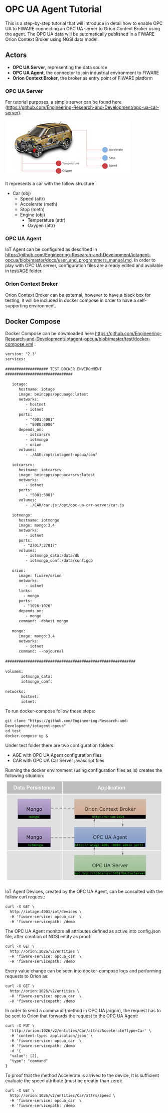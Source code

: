 # OPC UA Agent Tutorial
This is a step-by-step tutorial that will introduce in detail how to enable OPC UA to FIWARE connecting an OPC UA server to Orion Context Broker using the agent.
The OPC UA data will be automatically published in a FIWARE Orion Context Broker using NGSI data model.

## Actors
* **OPC UA Server**, representing the data source 
* **OPC UA Agent**, the connector to join industrial environment to FIWARE
* **Orion Context Broker**, the broker as entry point of FIWARE platform
### OPC UA Server
For tutorial purposes, a simple server can be found here (https://github.com/Engineering-Research-and-Development/opc-ua-car-server).

![Car Schema](https://github.com/Engineering-Research-and-Development/opc-ua-car-server/blob/master/img/car_schema.png)

It  represents a car with the follow structure :
* Car (obj)
  * Speed (attr)
  * Accelerate (meth)
  * Stop (meth)
  * Engine (obj)
    * Temperature (attr)
    * Oxygen (attr)
    
### OPC UA Agent
IoT Agent can be configured as described in https://github.com/Engineering-Research-and-Development/iotagent-opcua/blob/master/docs/user_and_programmers_manual.md. In order to play with OPC UA server, configuration files are already edited and available in test/AGE folder.

### Orion Context Broker
Orion Context Broker can be external, however to have a black box for testing, it will be included in docker compose in order to have a self-supporting environment. 

## Docker Compose
Docker Compose can be downloaded here https://github.com/Engineering-Research-and-Development/iotagent-opcua/blob/master/test/docker-compose.yml :
```
version: "2.3"
services:

################### TEST DOCKER ENVIRONMENT ##############################
 
   iotage:
      hostname: iotage
      image: beincpps/opcuaage:latest
      networks:
         - hostnet
         - iotnet
      ports:
         - "4001:4001"
         - "8080:8080"
      depends_on:
         - iotcarsrv
         - iotmongo
         - orion
      volumes:
         - ./AGE:/opt/iotagent-opcua/conf

   iotcarsrv:
      hostname: iotcarsrv
      image: beincpps/opcuacarsrv:latest
      networks:
         - iotnet
      ports:
         - "5001:5001"
      volumes:
         - ./CAR/car.js:/opt/opc-ua-car-server/car.js

   iotmongo:
      hostname: iotmongo
      image: mongo:3.4
      networks:
         - iotnet
      ports:
        - "27017:27017"
      volumes:
         - iotmongo_data:/data/db
         - iotmongo_conf:/data/configdb
         
   orion:
      image: fiware/orion
      networks:
         - iotnet
      links:
        - mongo
      ports:
        - "1026:1026"
      depends_on:
         - mongo
      command: -dbhost mongo      
    
   mongo:
      image: mongo:3.4
      networks:
         - iotnet
      command: --nojournal   

##########################################################

volumes:
       iotmongo_data:
       iotmongo_conf:

networks:
       hostnet:
       iotnet:
```
To run docker-compose follow these steps: 
```
git clone "https://github.com/Engineering-Research-and-Development/iotagent-opcua"
cd test
docker-compose up & 
```
Under test folder there are two configuration folders:
* AGE with OPC UA Agent configuration files
* CAR with OPC UA Car Server javascript files 

Running the docker environment (using configuration files as is) creates the following situation:
![Car Schema](https://github.com/Engineering-Research-and-Development/iotagent-opcua/blob/master/docs/images/OPC%20UA%20Agent%20tutorial%20Containers.png)

IoT Agent Devices, created by the OPC UA Agent, can be consulted with the follow curl request:
```
curl -X GET \
  http://iotage:4001/iot/devices \
  -H 'fiware-service: opcua_car' \
  -H 'fiware-servicepath: /demo' 
```

The OPC UA Agent monitors all attributes defined as active into config.json file, after creation of NGSI entity as proof:
```
curl -X GET \
  http://orion:1026/v2/entities \
  -H 'fiware-service: opcua_car' \
  -H 'fiware-servicepath: /demo' 
```
Every value change can be seen into docker-compose logs and performing requests to Orion as:
```
curl -X GET \
  http://orion:1026/v2/entities \
  -H 'fiware-service: opcua_car' \
  -H 'fiware-servicepath: /demo' 
```
In order to send a command (method in OPC UA jargon), the request has to be sent to Orion that forwards the request to the OPC UA Agent:
```
curl -X PUT \
  'http://orion:1026/v2/entities/Car/attrs/Accelerate?type=Car' \
  -H 'content-type: application/json' \
  -H 'fiware-service: opcua_car' \
  -H 'fiware-servicepath: /demo' 
  -d '{
  "value": [2],
  "type": "command"
}
```
To proof that the method Accelerate is arrived to the device, It is sufficient evaluate the speed attribute (must be greater than zero):
```
curl -X GET \
  http://orion:1026/v2/entities/Car/attrs/Speed \
  -H 'fiware-service: opcua_car' \
  -H 'fiware-servicepath: /demo' 
```

